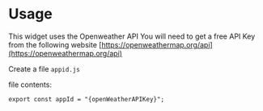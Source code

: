 # Usage
This widget uses the Openweather API
You will need to get a free API Key from the following website [https://openweathermap.org/api](https://openweathermap.org/api)

Create a file `appid.js`

file contents: 
```
export const appId = "{openWeatherAPIKey}";

```
